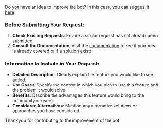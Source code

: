 Do you have an idea to improve the bot?
In this case, you can suggest it [here](<{{- link}}>)!

### Before Submitting Your Request:
1. **Check Existing Requests**: Ensure a similar request has not already been submitted.
2. **Consult the Documentation**: Visit the [documentation](<https://dicelette.github.io/en/>) to see if your idea is already covered or if a solution exists.

### Information to Include in Your Request:
- **Detailed Description**: Clearly explain the feature you would like to see added.
- **Use Cases**: Specify the context in which you plan to use this feature and the problem it would solve.
- **Benefits**: Describe the advantages this feature would bring to the community or users.
- **Considered Alternatives**: Mention any alternative solutions or approaches you have considered.

Thank you for contributing to the improvement of the bot!